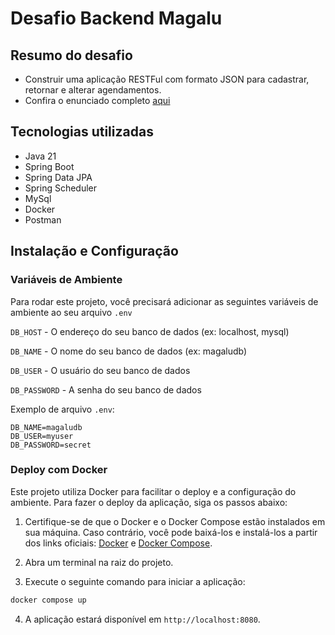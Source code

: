 # Desafio Backend Magalu

## Resumo do desafio
- Construir uma aplicação RESTFul com formato JSON para cadastrar, retornar e alterar agendamentos.
- Confira o enunciado completo [aqui](https://github.com/celsolarussa/desafio-backend-magalu/PROBLEM.md)


## Tecnologias utilizadas
- Java 21
- Spring Boot
- Spring Data JPA
- Spring Scheduler
- MySql
- Docker
- Postman


## Instalação e Configuração

### Variáveis de Ambiente

Para rodar este projeto, você precisará adicionar as seguintes variáveis de ambiente ao seu arquivo `.env`

`DB_HOST` - O endereço do seu banco de dados (ex: localhost, mysql)

`DB_NAME` - O nome do seu banco de dados (ex: magaludb)

`DB_USER` - O usuário do seu banco de dados

`DB_PASSWORD` - A senha do seu banco de dados

Exemplo de arquivo `.env`:

```dotenv
DB_NAME=magaludb
DB_USER=myuser
DB_PASSWORD=secret
```

### Deploy com Docker

Este projeto utiliza Docker para facilitar o deploy e a configuração do ambiente. Para fazer o deploy da aplicação, siga os passos abaixo:

1. Certifique-se de que o Docker e o Docker Compose estão instalados em sua máquina. Caso contrário, você pode baixá-los e instalá-los a partir dos links oficiais: [Docker](https://docs.docker.com/get-docker/) e [Docker Compose](https://docs.docker.com/compose/install/).

2. Abra um terminal na raiz do projeto.

3. Execute o seguinte comando para iniciar a aplicação:

```bash
docker compose up
```

4. A aplicação estará disponível em `http://localhost:8080`.